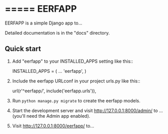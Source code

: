 =====
EERFAPP
=====

EERFAPP is a simple Django app to...

Detailed documentation is in the "docs" directory.

Quick start
-----------

1. Add "eerfapp" to your INSTALLED_APPS setting like this::

    INSTALLED_APPS = (
        ...
        'eerfapp',
    )

2. Include the eerfapp URLconf in your project urls.py like this::

    url(r'^eerfapp/', include('eerfapp.urls')),

3. Run `python manage.py migrate` to create the eerfapp models.

4. Start the development server and visit http://127.0.0.1:8000/admin/
   to ...(you'll need the Admin app enabled).

5. Visit http://127.0.0.1:8000/eerfapp/ to...

